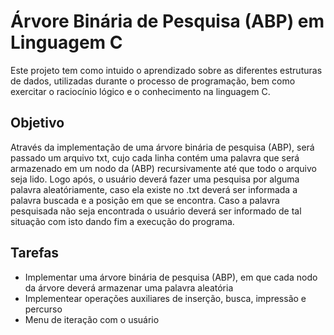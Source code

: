 # Árvore Binária de Pesquisa (ABP) em Linguagem C

Este projeto tem como intuido o aprendizado sobre as diferentes estruturas de dados, utilizadas durante o processo de programação, 
bem como exercitar o raciocínio lógico e o conhecimento na linguagem C.

## Objetivo ##
  Através da implementação de uma árvore binária de pesquisa (ABP), será passado um arquivo txt, 
 cujo cada linha contém uma palavra que será armazenado em um nodo da (ABP) recursivamente até que todo o arquivo seja lido.
  Logo após, o usuário deverá fazer uma pesquisa por alguma palavra aleatóriamente, caso ela existe no .txt deverá ser informada 
 a palavra buscada e a posição em que se encontra. Caso a palavra pesquisada não seja encontrada o usuário deverá ser informado de tal situação
 com isto dando fim a execução do programa.
 

## Tarefas ##
* Implementar uma árvore binária de pesquisa (ABP), em que cada nodo da árvore deverá armazenar uma palavra aleatória
* Implementear operações auxiliares de inserção, busca, impressão e percurso
* Menu de iteração com o usuário
 
